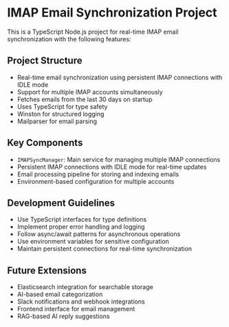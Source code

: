 <!-- Use this file to provide workspace-specific custom instructions to Copilot. For more details, visit https://code.visualstudio.com/docs/copilot/copilot-customization#_use-a-githubcopilotinstructionsmd-file -->

# IMAP Email Synchronization Project

This is a TypeScript Node.js project for real-time IMAP email synchronization with the following features:

## Project Structure
- Real-time email synchronization using persistent IMAP connections with IDLE mode
- Support for multiple IMAP accounts simultaneously
- Fetches emails from the last 30 days on startup
- Uses TypeScript for type safety
- Winston for structured logging
- Mailparser for email parsing

## Key Components
- `IMAPSyncManager`: Main service for managing multiple IMAP connections
- Persistent IMAP connections with IDLE mode for real-time updates
- Email processing pipeline for storing and indexing emails
- Environment-based configuration for multiple accounts

## Development Guidelines
- Use TypeScript interfaces for type definitions
- Implement proper error handling and logging
- Follow async/await patterns for asynchronous operations
- Use environment variables for sensitive configuration
- Maintain persistent connections for real-time synchronization

## Future Extensions
- Elasticsearch integration for searchable storage
- AI-based email categorization
- Slack notifications and webhook integrations
- Frontend interface for email management
- RAG-based AI reply suggestions
